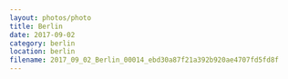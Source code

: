 ```yaml
---
layout: photos/photo
title: Berlin
date: 2017-09-02
category: berlin
location: berlin
filename: 2017_09_02_Berlin_00014_ebd30a87f21a392b920ae4707fd5fd8f
---
```

